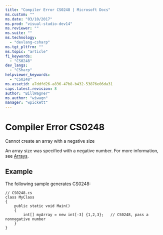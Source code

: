 ```yaml
---
title: "Compiler Error CS0248 | Microsoft Docs"
ms.custom: ""
ms.date: "03/10/2017"
ms.prod: "visual-studio-dev14"
ms.reviewer: ""
ms.suite: ""
ms.technology: 
  - "devlang-csharp"
ms.tgt_pltfrm: ""
ms.topic: "article"
f1_keywords: 
  - "CS0248"
dev_langs: 
  - "CSharp"
helpviewer_keywords: 
  - "CS0248"
ms.assetid: a7ddfd26-a836-47b8-b432-53876e06da31
caps.latest.revision: 8
author: "BillWagner"
ms.author: "wiwagn"
manager: "wpickett"
---
```

# Compiler Error CS0248
Cannot create an array with a negative size  
  
 An array size was specified with a negative number. For more information, see [Arrays](../../csharp/programming-guide/arrays/index.md).  
  
## Example  
 The following sample generates CS0248:  
  
```  
// CS0248.cs  
class MyClass  
{  
    public static void Main()  
    {  
        int[] myArray = new int[-3] {1,2,3};   // CS0248, pass a nonnegative number  
    }  
}  
```